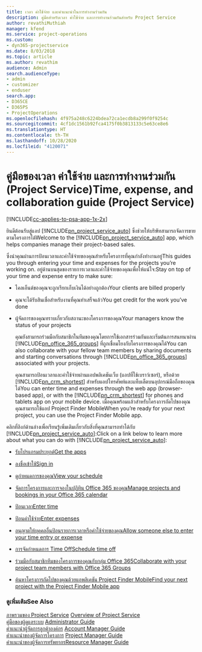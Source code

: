 ```yaml
---
title: เวลา ค่าใช้จ่าย และคำแนะนำในการทำงานร่วมกัน
description: คู่มือสำหรับเวลา ค่าใช้จ่าย และการทำงานร่วมกันสำหรับ Project Service
author: revathiMuthiah
manager: kfend
ms.service: project-operations
ms.custom:
- dyn365-projectservice
ms.date: 8/03/2018
ms.topic: article
ms.author: revathim
audience: Admin
search.audienceType:
- admin
- customizer
- enduser
search.app:
- D365CE
- D365PS
- ProjectOperations
ms.openlocfilehash: 4f975a248c6224bdea72ca1ecdb8a299f0f9254c
ms.sourcegitcommit: 4cf1dc1561b92fca4175f0b3813133c5e63ce8e6
ms.translationtype: HT
ms.contentlocale: th-TH
ms.lasthandoff: 10/28/2020
ms.locfileid: "4120071"
---
```

# <a name="time-expense-and-collaboration-guide-project-service"></a><span data-ttu-id="42b7d-103">คู่มือของเวลา ค่าใช้จ่าย และการทำงานร่วมกัน (Project Service)</span><span class="sxs-lookup"><span data-stu-id="42b7d-103">Time, expense, and collaboration guide (Project Service)</span></span>

[!INCLUDE[cc-applies-to-psa-app-1x-2x](../includes/cc-applies-to-psa-app-1x-2x.md)]

<span data-ttu-id="42b7d-104">ยินดีต้อนรับสู่แอป [!INCLUDE[pn_project_service_auto](../includes/pn-project-service-auto.md)] ซึ่งช่วยให้บริษัทสามารถจัดการขายตามโครงการได้</span><span class="sxs-lookup"><span data-stu-id="42b7d-104">Welcome to the [!INCLUDE[pn_project_service_auto](../includes/pn-project-service-auto.md)] app, which helps companies manage their project-based sales.</span></span> 
  
 <span data-ttu-id="42b7d-105">ซึ่งนำคุณผ่านการป้อนเวลาและค่าใช้จ่ายของคุณสำหรับโครงการที่คุณกำลังทำงานอยู่</span><span class="sxs-lookup"><span data-stu-id="42b7d-105">This guides you through entering your time and expenses for the projects you’re working on.</span></span> <span data-ttu-id="42b7d-106">อยู่ด้านบนสุดของรายการเวลาและค่าใช้จ่ายของคุณเพื่อให้แน่ใจ:</span><span class="sxs-lookup"><span data-stu-id="42b7d-106">Stay on top of your time and expense entry to make sure:</span></span>  
  
- <span data-ttu-id="42b7d-107">ไคลเอ็นต์ของคุณจะถูกเรียกเก็บเงินได้อย่างถูกต้อง</span><span class="sxs-lookup"><span data-stu-id="42b7d-107">Your clients are billed properly</span></span>  
  
- <span data-ttu-id="42b7d-108">คุณจะได้รับสินเชื่อสำหรับงานที่คุณทำเสร็จแล้ว</span><span class="sxs-lookup"><span data-stu-id="42b7d-108">You get credit for the work you’ve done</span></span>  
  
- <span data-ttu-id="42b7d-109">ผู้จัดการของคุณทราบเกี่ยวกับสถานะของโครงการของคุณ</span><span class="sxs-lookup"><span data-stu-id="42b7d-109">Your managers know the status of your projects</span></span>  
  
  <span data-ttu-id="42b7d-110">คุณยังสามารถร่วมมือกับสมาชิกในทีมของคุณโดยการใช้เอกสารร่วมกันและเริ่มต้นการสนทนาผ่าน [!INCLUDE[pn_office_365_groups](../includes/pn-office-365-groups.md)] ที่ถูกเชื่อมโยงกับโครงการของคุณได้</span><span class="sxs-lookup"><span data-stu-id="42b7d-110">You can also collaborate with your fellow team members by sharing documents and starting conversations through [!INCLUDE[pn_office_365_groups](../includes/pn-office-365-groups.md)] associated with your projects.</span></span>  
  
  <span data-ttu-id="42b7d-111">คุณสามารถป้อนเวลาและค่าใช้จ่ายผ่านแอปพลิเคชันเว็บ (แอปที่ใช้เบราว์เซอร์), หรือด้วย [!INCLUDE[pn_crm_shortest](../includes/pn-crm-shortest.md)] สำหรับแอปโทรศัพท์และแท็บเล็ตบนอุปกรณ์มือถือของคุณได้</span><span class="sxs-lookup"><span data-stu-id="42b7d-111">You can enter time and expenses through the web app (browser-based app), or with the [!INCLUDE[pn_crm_shortest](../includes/pn-crm-shortest.md)] for phones and tablets app on your mobile device.</span></span> <span data-ttu-id="42b7d-112">เมื่อคุณพร้อมแล้วสำหรับโครงการถัดไปของคุณ คุณสามารถใช้แอป Project Finder Mobile</span><span class="sxs-lookup"><span data-stu-id="42b7d-112">When you’re ready for your next project, you can use the Project Finder Mobile app.</span></span>  
  
<span data-ttu-id="42b7d-113">คลิกที่ลิงก์ด้านล่างเพื่อเรียนรู้เพิ่มเติมเกี่ยวกับสิ่งที่คุณสามารถทำได้กับ [!INCLUDE[pn_project_service_auto](../includes/pn-project-service-auto.md)]:</span><span class="sxs-lookup"><span data-stu-id="42b7d-113">Click on a link below to learn more about what you can do with [!INCLUDE[pn_project_service_auto](../includes/pn-project-service-auto.md)]:</span></span>  
  
-   [<span data-ttu-id="42b7d-114">รับโปรแกรมประยุกต์</span><span class="sxs-lookup"><span data-stu-id="42b7d-114">Get the apps</span></span>](../psa/get-apps.md)  
  
-   [<span data-ttu-id="42b7d-115">ลงชื่อเข้าใช้</span><span class="sxs-lookup"><span data-stu-id="42b7d-115">Sign in</span></span>](../psa/sign-in.md)  
  
-   [<span data-ttu-id="42b7d-116">ดูกำหนดการของคุณ</span><span class="sxs-lookup"><span data-stu-id="42b7d-116">View your schedule</span></span>](../psa/view-schedule.md)  
  
-   [<span data-ttu-id="42b7d-117">จัดการโครงการและการจองในปฏิทิน Office 365 ของคุณ</span><span class="sxs-lookup"><span data-stu-id="42b7d-117">Manage projects and bookings in your Office 365 calendar</span></span>](../psa/manage-project-bookings-office-365-calendar.md)  
  
-   [<span data-ttu-id="42b7d-118">ป้อนเวลา</span><span class="sxs-lookup"><span data-stu-id="42b7d-118">Enter time</span></span>](../psa/enter-time.md)  
  
-   [<span data-ttu-id="42b7d-119">ป้อนค่าใช้จ่าย</span><span class="sxs-lookup"><span data-stu-id="42b7d-119">Enter expenses</span></span>](../psa/enter-expenses.md)  
  
-   [<span data-ttu-id="42b7d-120">อนุญาตให้บุคคลอื่นป้อนรายการเวลาหรือค่าใช้จ่ายของคุณ</span><span class="sxs-lookup"><span data-stu-id="42b7d-120">Allow someone else to enter your time entry or expense</span></span>](../psa/allow-someone-else-enter-time-entry-expense.md)  
  
-   [<span data-ttu-id="42b7d-121">การจัดกำหนดการ Time Off</span><span class="sxs-lookup"><span data-stu-id="42b7d-121">Schedule time off</span></span>](../psa/schedule-time-off.md)  
  
-   [<span data-ttu-id="42b7d-122">ร่วมมือกับสมาชิกทีมของโครงการของคุณกับกลุ่ม Office 365</span><span class="sxs-lookup"><span data-stu-id="42b7d-122">Collaborate with your project team members with Office 365 Groups</span></span>](../psa/collaborate-project-team-members-office-365-groups.md)  
  
-   [<span data-ttu-id="42b7d-123">ค้นหาโครงการถัดไปของคุณด้วยแอพลิเคชัน Project Finder Mobile</span><span class="sxs-lookup"><span data-stu-id="42b7d-123">Find your next project with the Project Finder Mobile app</span></span>](../psa/find-next-project-finder-mobile-app.md)  
  
### <a name="see-also"></a><span data-ttu-id="42b7d-124">ดูเพิ่มเติม</span><span class="sxs-lookup"><span data-stu-id="42b7d-124">See Also</span></span>  
 <span data-ttu-id="42b7d-125">[ภาพรวมของ Project Service](../psa/overview.md) </span><span class="sxs-lookup"><span data-stu-id="42b7d-125">[Overview of Project Service](../psa/overview.md) </span></span>  
 <span data-ttu-id="42b7d-126">[คู่มือของผู้ดูแลระบบ](../psa/admin-guide.md) </span><span class="sxs-lookup"><span data-stu-id="42b7d-126">[Administrator Guide](../psa/admin-guide.md) </span></span>  
 <span data-ttu-id="42b7d-127">[คำแนะนำผู้จัดการลูกค้าองค์กร](../psa/account-manager-guide.md) </span><span class="sxs-lookup"><span data-stu-id="42b7d-127">[Account Manager Guide](../psa/account-manager-guide.md) </span></span>  
 <span data-ttu-id="42b7d-128">[คำแนะนำของผู้จัดการโครงการ](../psa/project-manager-guide.md) </span><span class="sxs-lookup"><span data-stu-id="42b7d-128">[Project Manager Guide](../psa/project-manager-guide.md) </span></span>  
 [<span data-ttu-id="42b7d-129">คำแนะนำของผู้จัดการทรัพยากร</span><span class="sxs-lookup"><span data-stu-id="42b7d-129">Resource Manager Guide</span></span>](../psa/resource-manager-guide.md)   
